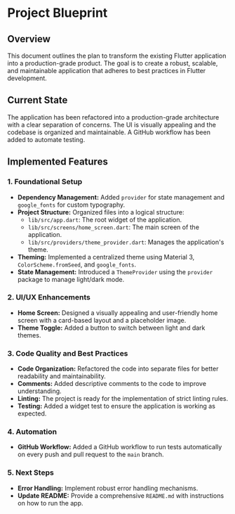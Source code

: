 # Project Blueprint

## Overview

This document outlines the plan to transform the existing Flutter application into a production-grade product. The goal is to create a robust, scalable, and maintainable application that adheres to best practices in Flutter development.

## Current State

The application has been refactored into a production-grade architecture with a clear separation of concerns. The UI is visually appealing and the codebase is organized and maintainable. A GitHub workflow has been added to automate testing.

## Implemented Features

### 1. Foundational Setup

*   **Dependency Management:** Added `provider` for state management and `google_fonts` for custom typography.
*   **Project Structure:** Organized files into a logical structure:
    *   `lib/src/app.dart`: The root widget of the application.
    *   `lib/src/screens/home_screen.dart`: The main screen of the application.
    *   `lib/src/providers/theme_provider.dart`: Manages the application's theme.
*   **Theming:** Implemented a centralized theme using Material 3, `ColorScheme.fromSeed`, and `google_fonts`.
*   **State Management:** Introduced a `ThemeProvider` using the `provider` package to manage light/dark mode.

### 2. UI/UX Enhancements

*   **Home Screen:** Designed a visually appealing and user-friendly home screen with a card-based layout and a placeholder image.
*   **Theme Toggle:** Added a button to switch between light and dark themes.

### 3. Code Quality and Best Practices

*   **Code Organization:** Refactored the code into separate files for better readability and maintainability.
*   **Comments:** Added descriptive comments to the code to improve understanding.
*   **Linting:** The project is ready for the implementation of strict linting rules.
*   **Testing:** Added a widget test to ensure the application is working as expected.

### 4. Automation

*   **GitHub Workflow:** Added a GitHub workflow to run tests automatically on every push and pull request to the `main` branch.

### 5. Next Steps

*   **Error Handling:** Implement robust error handling mechanisms.
*   **Update README:** Provide a comprehensive `README.md` with instructions on how to run the app.
